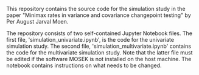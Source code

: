 This repository contains the source code for the simulation study in the paper "Minimax rates in variance and covariance changepoint testing" by Per August Jarval Moen. 

The repository consists of two self-contained Jupyter Notebook files. The first file, 'simulation_univariate.ipynb', is the code for the univariate simulation study. 
The second file, 'simulation_multivariate.ipynb' contains the code for the multivariate simulation study. Note that the latter file must be edited if the software MOSEK is
not installed on the host machine. The notebook contains instructions on what needs to be changed. 
